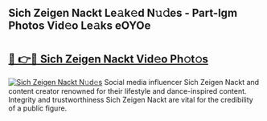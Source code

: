 ## Sich Zeigen Nackt Le𝚊k𝚎d N𝚞𝚍es - Part-lgm Photos Vid𝚎o Le𝚊ks eOYOe

# <h2><a href="http://fb817vy.evod.top/?m=Sich+Zeigen+Nackt">🔗 👉🔴 Sich Zeigen Nackt Vid𝚎o Ph𝚘t𝚘s</a></h2>

[![Sich Zeigen Nackt N𝚞d𝚎s](https://i.imgur.com/8V9OHl7.gif)](http://fb817vy.evod.top/?m=Sich+Zeigen+Nackt)
Social media influencer Sich Zeigen Nackt and content creator renowned for their lifestyle and dance-inspired content. Integrity and trustworthiness Sich Zeigen Nackt are vital for the credibility of a public figure. 
